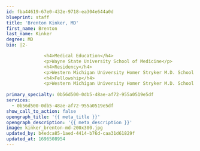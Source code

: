 ```yaml
---
id: fba44619-67e0-432e-9718-ea304e644a0d
blueprint: staff
title: 'Brenton Kinker, MD'
first_name: Brenton
last_name: Kinker
degree: MD
bio: |2-

              <h4>Medical Education</h4>
              <p>Wayne State University School of Medicine</p>
              <h4>Residency</h4>
              <p>Western Michigan University Homer Stryker M.D. School of Medicine</p>
              <h4>Fellowship</h4>
              <p>Western Michigan University Homer Stryker M.D. School of Medicine</p>
          
primary_specialty: 0b56d500-0db5-48ae-af72-955a0519e5df
services:
  - 0b56d500-0db5-48ae-af72-955a0519e5df
show_call_to_action: false
opengraph_title: '{{ meta_title }}'
opengraph_description: '{{ meta_description }}'
image: kinker_brenton-md-200x300.jpg
updated_by: b4edca85-1aed-4414-b76d-caa31d61829f
updated_at: 1696508954
---
```

